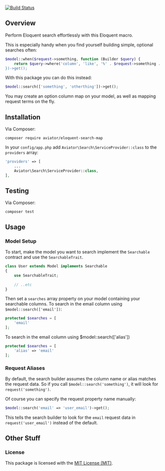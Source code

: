 [![Build Status](https://travis-ci.org/danielsdeboer/eloquent-search-map.svg?branch=master)](https://travis-ci.org/danielsdeboer/eloquent-search-map)

## Overview

Perform Eloquent search effortlessly with this Eloquent macro.

This is especially handy when you find yourself building simple, optional searches often:

```php
$model::when($request->something, function (Builder $query) {
    return $query->where('column', 'like', '%' . $request->something . '%); 
})->get();
```

With this package you can do this instead:

```php
$model::search(['something', 'otherthing'])->get();
```

You may create an option column map on your model, as well as mapping request terms on the fly.

## Installation

Via Composer:
```
composer require aviator/eloquent-search-map
```

In your `config/app.php` add `Aviator\Search\ServiceProvider::class` to the `providers` array:

```php
'providers' => [
    ...
    Aviator\Search\ServiceProvider::class,
],
```

## Testing

Via Composer:
```
composer test
```

## Usage

### Model Setup

To start, make the model you want to search implement the `Searchable` contract and use the `SearchableTrait`.

```php
class User extends Model implements Searchable
{
    use SearchableTrait;
   
    // ..etc
}
```

Then set a `searches` array property on your model containing your searchable columns. To search in the email column using `$model::search(['email'])`:

```php
protected $searches = [
    'email'
];
```
  
To search in the email column using $model::search(['alias'])

```php
protected $searches = [
    'alias' => 'email'
];
```

### Request Aliases

By default, the search builder assumes the column name or alias matches the request data. So if you call `$model::search('something')`, it will look for `request('something')`.

Of course you can specify the request property name manually:

```php
$model::search('email' => 'user_email')->get();
```

This tells the search builder to look for the `email` request data in `request('user_email')` instead of the default. 

## Other Stuff

### License

This package is licensed with the [MIT License (MIT)](LICENSE).
